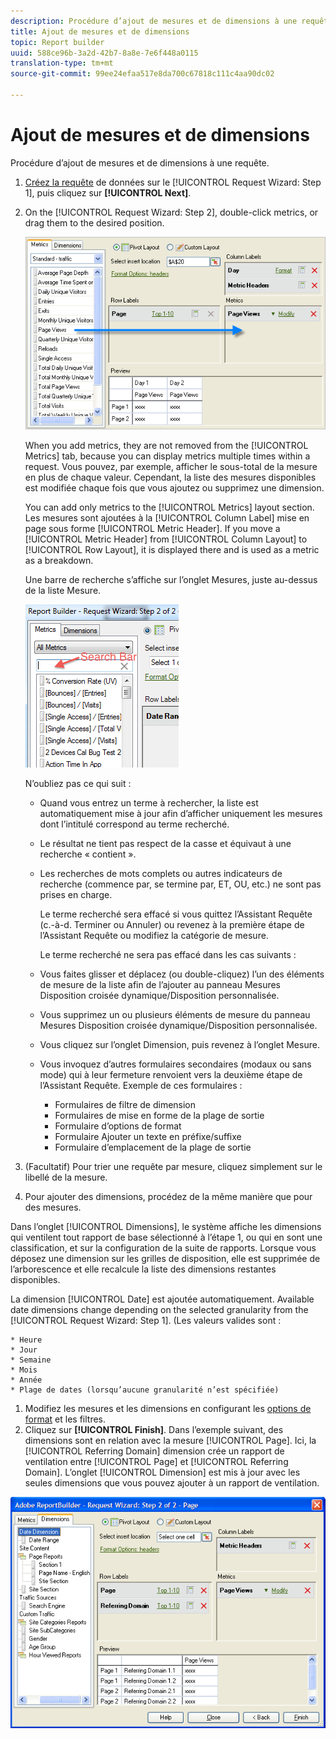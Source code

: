 ```yaml
---
description: Procédure d’ajout de mesures et de dimensions à une requête.
title: Ajout de mesures et de dimensions
topic: Report builder
uuid: 588ce96b-3a2d-42b7-8a8e-7e6f448a0115
translation-type: tm+mt
source-git-commit: 99ee24efaa517e8da700c67818c111c4aa90dc02

---
```



# Ajout de mesures et de dimensions

Procédure d’ajout de mesures et de dimensions à une requête.

1. [Créez la requête](/help/analyze/report-builder/data-requests/data-requests.md) de données sur le [!UICONTROL Request Wizard: Step 1], puis cliquez sur **[!UICONTROL Next]**.
1. On the [!UICONTROL Request Wizard: Step 2], double-click metrics, or drag them to the desired position.

   ![Infos sur l’étape](assets/adding_metrics.png)

   When you add metrics, they are not removed from the [!UICONTROL Metrics] tab, because you can display metrics multiple times within a request. Vous pouvez, par exemple, afficher le sous-total de la mesure en plus de chaque valeur. Cependant, la liste des mesures disponibles est modifiée chaque fois que vous ajoutez ou supprimez une dimension.

   You can add only metrics to the [!UICONTROL Metrics] layout section. Les mesures sont ajoutées à la [!UICONTROL Column Label] mise en page sous forme [!UICONTROL Metric Header]. If you move a [!UICONTROL Metric Header] from [!UICONTROL Column Layout] to [!UICONTROL Row Layout], it is displayed there and is used as a metric as a breakdown.

   Une barre de recherche s’affiche sur l’onglet Mesures, juste au-dessus de la liste Mesure.

   ![](assets/search_bar_metric.png)

   N’oubliez pas ce qui suit :

   * Quand vous entrez un terme à rechercher, la liste est automatiquement mise à jour afin d’afficher uniquement les mesures dont l’intitulé correspond au terme recherché.
   * Le résultat ne tient pas respect de la casse et équivaut à une recherche « contient ».
   * Les recherches de mots complets ou autres indicateurs de recherche (commence par, se termine par, ET, OU, etc.) ne sont pas prises en charge.

      Le terme recherché sera effacé si vous quittez l’Assistant Requête (c.-à-d. Terminer ou Annuler) ou revenez à la première étape de l’Assistant Requête ou modifiez la catégorie de mesure.

      Le terme recherché ne sera pas effacé dans les cas suivants :

   * Vous faites glisser et déplacez (ou double-cliquez) l’un des éléments de mesure de la liste afin de l’ajouter au panneau Mesures Disposition croisée dynamique/Disposition personnalisée.
   * Vous supprimez un ou plusieurs éléments de mesure du panneau Mesures Disposition croisée dynamique/Disposition personnalisée.
   * Vous cliquez sur l’onglet Dimension, puis revenez à l’onglet Mesure.
   * Vous invoquez d’autres formulaires secondaires (modaux ou sans mode) qui à leur fermeture renvoient vers la deuxième étape de l’Assistant Requête. Exemple de ces formulaires :

      * Formulaires de filtre de dimension
      * Formulaires de mise en forme de la plage de sortie
      * Formulaire d’options de format
      * Formulaire Ajouter un texte en préfixe/suffixe
      * Formulaire d’emplacement de la plage de sortie

1. (Facultatif) Pour trier une requête par mesure, cliquez simplement sur le libellé de la mesure.
1. Pour ajouter des dimensions, procédez de la même manière que pour des mesures.

Dans l’onglet [!UICONTROL Dimensions], le système affiche les dimensions qui ventilent tout rapport de base sélectionné à l’étape 1, ou qui en sont une classification, et sur la configuration de la suite de rapports. Lorsque vous déposez une dimension sur les grilles de disposition, elle est supprimée de l’arborescence et elle recalcule la liste des dimensions restantes disponibles.

La dimension [!UICONTROL Date] est ajoutée automatiquement. Available date dimensions change depending on the selected granularity from the [!UICONTROL Request Wizard: Step 1]. (Les valeurs valides sont :

    * Heure
    * Jour
    * Semaine
    * Mois
    * Année
    * Plage de dates (lorsqu’aucune granularité n’est spécifiée)

1. Modifiez les mesures et les dimensions en configurant les [options de format](/help/analyze/report-builder/layout/t-format-display-headers.md) et les filtres.
1. Cliquez sur **[!UICONTROL Finish]**.
Dans l’exemple suivant, des dimensions sont en relation avec la mesure [!UICONTROL Page]. Ici, la [!UICONTROL Referring Domain] dimension crée un rapport de ventilation entre [!UICONTROL Page] et [!UICONTROL Referring Domain]. L’onglet [!UICONTROL Dimension] est mis à jour avec les seules dimensions que vous pouvez ajouter à un rapport de ventilation.

![](assets/page_pageview_02.png)
